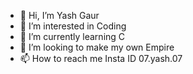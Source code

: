 - 👋 Hi, I’m Yash Gaur
- 👀 I’m interested in Coding
- 🌱 I’m currently learning C
- 💞️ I’m looking to make my own Empire
- 📫 How to reach me Insta ID 07.yash.07

<!---
yashgaur05/yashgaur05 is a ✨ special ✨ repository because its `README.md` (this file) appears on your GitHub profile.
You can click the Preview link to take a look at your changes.
--->
